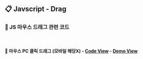 ## 📋 Javscript - Drag
### 🧷 JS 마우스 드래그 관련 코드
<br>

#### 📌 마우스 PC 클릭 드래그 (모바일 해당X) - [Code View](https://github.com/swon1/study/blob/master/JS/code-folder/js-mouse-pc-drag.md) - [Demo View](https://swon1.github.io/study/demo/js/js-mouse-drag.html)









